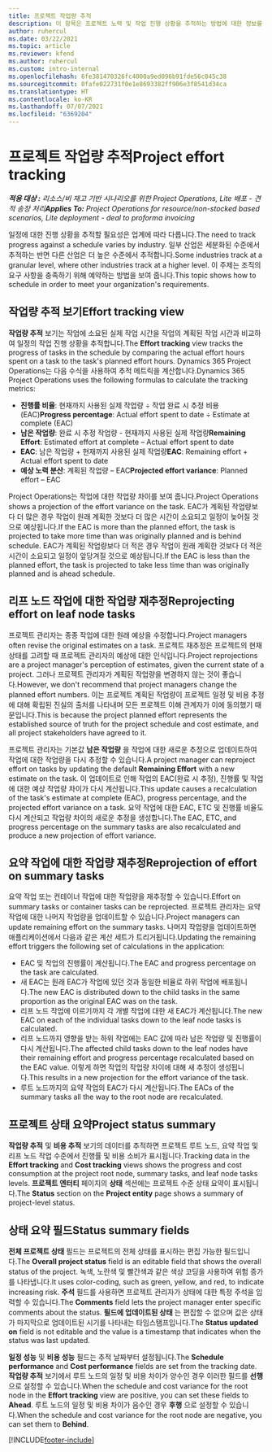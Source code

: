 ```yaml
---
title: 프로젝트 작업량 추적
description: 이 항목은 프로젝트 노력 및 작업 진행 상황을 추적하는 방법에 대한 정보를 제공합니다.
author: ruhercul
ms.date: 03/22/2021
ms.topic: article
ms.reviewer: kfend
ms.author: ruhercul
ms.custom: intro-internal
ms.openlocfilehash: 6fe381470326fc4000a9ed096b91fde56c045c38
ms.sourcegitcommit: 0fafe022731f0e1e8693382ff906e3f8541d34ca
ms.translationtype: HT
ms.contentlocale: ko-KR
ms.lasthandoff: 07/07/2021
ms.locfileid: "6369204"
---
```

# <a name="project-effort-tracking"></a><span data-ttu-id="55fee-103">프로젝트 작업량 추적</span><span class="sxs-lookup"><span data-stu-id="55fee-103">Project effort tracking</span></span>

<span data-ttu-id="55fee-104">_**적용 대상 :** 리소스/비 재고 기반 시나리오를 위한 Project Operations, Lite 배포 - 견적 송장 처리_</span><span class="sxs-lookup"><span data-stu-id="55fee-104">_**Applies To:** Project Operations for resource/non-stocked based scenarios, Lite deployment - deal to proforma invoicing_</span></span>

<span data-ttu-id="55fee-105">일정에 대한 진행 상황을 추적할 필요성은 업계에 따라 다릅니다.</span><span class="sxs-lookup"><span data-stu-id="55fee-105">The need to track progress against a schedule varies by industry.</span></span> <span data-ttu-id="55fee-106">일부 산업은 세분화된 수준에서 추적하는 반면 다른 산업은 더 높은 수준에서 추적합니다.</span><span class="sxs-lookup"><span data-stu-id="55fee-106">Some industries track at a granular level, where other industries track at a higher level.</span></span> <span data-ttu-id="55fee-107">이 주제는 조직의 요구 사항을 충족하기 위해 예약하는 방법을 보여 줍니다.</span><span class="sxs-lookup"><span data-stu-id="55fee-107">This topic shows how to schedule in order to meet your organization's requirements.</span></span>

## <a name="effort-tracking-view"></a><span data-ttu-id="55fee-108">작업량 추적 보기</span><span class="sxs-lookup"><span data-stu-id="55fee-108">Effort tracking view</span></span>

<span data-ttu-id="55fee-109">**작업량 추적** 보기는 작업에 소요된 실제 작업 시간을 작업의 계획된 작업 시간과 비교하여 일정의 작업 진행 상황을 추적합니다.</span><span class="sxs-lookup"><span data-stu-id="55fee-109">The **Effort tracking** view tracks the progress of tasks in the schedule by comparing the actual effort hours spent on a task to the task's planned effort hours.</span></span> <span data-ttu-id="55fee-110">Dynamics 365 Project Operations는 다음 수식을 사용하여 추적 메트릭을 계산합니다.</span><span class="sxs-lookup"><span data-stu-id="55fee-110">Dynamics 365 Project Operations uses the following formulas to calculate the tracking metrics:</span></span>

- <span data-ttu-id="55fee-111">**진행률 비율**: 현재까지 사용된 실제 작업량 ÷ 작업 완료 시 추정 비용(EAC)</span><span class="sxs-lookup"><span data-stu-id="55fee-111">**Progress percentage**: Actual effort spent to date ÷ Estimate at complete (EAC)</span></span> 
- <span data-ttu-id="55fee-112">**남은 작업량**: 완료 시 추정 작업량 - 현재까지 사용된 실제 작업량</span><span class="sxs-lookup"><span data-stu-id="55fee-112">**Remaining Effort**: Estimated effort at complete – Actual effort spent to date</span></span> 
- <span data-ttu-id="55fee-113">**EAC**: 남은 작업량 + 현재까지 사용된 실제 작업량</span><span class="sxs-lookup"><span data-stu-id="55fee-113">**EAC**: Remaining effort + Actual effort spent to date</span></span> 
- <span data-ttu-id="55fee-114">**예상 노력 분산**: 계획된 작업량 – EAC</span><span class="sxs-lookup"><span data-stu-id="55fee-114">**Projected effort variance**: Planned effort – EAC</span></span>

<span data-ttu-id="55fee-115">Project Operations는 작업에 대한 작업량 차이를 보여 줍니다.</span><span class="sxs-lookup"><span data-stu-id="55fee-115">Project Operations shows a projection of the effort variance on the task.</span></span> <span data-ttu-id="55fee-116">EAC가 계획된 작업량보다 더 많은 경우 작업이 원래 계획한 것보다 더 많은 시간이 소요되고 일정이 늦어질 것으로 예상됩니다.</span><span class="sxs-lookup"><span data-stu-id="55fee-116">If the EAC is more than the planned effort, the task is projected to take more time than was originally planned and is behind schedule.</span></span> <span data-ttu-id="55fee-117">EAC가 계획된 작업량보다 더 적은 경우 작업이 원래 계획한 것보다 더 적은 시간이 소요되고 일정이 앞당겨질 것으로 예상됩니다.</span><span class="sxs-lookup"><span data-stu-id="55fee-117">If the EAC is less than the planned effort, the task is projected to take less time than was originally planned and is ahead schedule.</span></span>

## <a name="reprojecting-effort-on-leaf-node-tasks"></a><span data-ttu-id="55fee-118">리프 노드 작업에 대한 작업량 재추정</span><span class="sxs-lookup"><span data-stu-id="55fee-118">Reprojecting effort on leaf node tasks</span></span>

<span data-ttu-id="55fee-119">프로젝트 관리자는 종종 작업에 대한 원래 예상을 수정합니다.</span><span class="sxs-lookup"><span data-stu-id="55fee-119">Project managers often revise the original estimates on a task.</span></span> <span data-ttu-id="55fee-120">프로젝트 재추정은 프로젝트의 현재 상태를 고려할 때 프로젝트 관리자의 예상에 대한 인식입니다.</span><span class="sxs-lookup"><span data-stu-id="55fee-120">Project reprojections are a project manager's perception of estimates, given the current state of a project.</span></span> <span data-ttu-id="55fee-121">그러나 프로젝트 관리자가 계획된 작업량을 변경하지 않는 것이 좋습니다.</span><span class="sxs-lookup"><span data-stu-id="55fee-121">However, we don't recommend that project managers change the planned effort numbers.</span></span> <span data-ttu-id="55fee-122">이는 프로젝트 계획된 작업량이 프로젝트 일정 및 비용 추정에 대해 확립된 진실의 출처를 나타내며 모든 프로젝트 이해 관계자가 이에 동의했기 때문입니다.</span><span class="sxs-lookup"><span data-stu-id="55fee-122">This is because the project planned effort represents the established source of truth for the project schedule and cost estimate, and all project stakeholders have agreed to it.</span></span>

<span data-ttu-id="55fee-123">프로젝트 관리자는 기본값 **남은 작업량** 을 작업에 대한 새로운 추정으로 업데이트하여 작업에 대한 작업량을 다시 추정할 수 있습니다.</span><span class="sxs-lookup"><span data-stu-id="55fee-123">A project manager can reproject effort on tasks by updating the default **Remaining Effort** with a new estimate on the task.</span></span> <span data-ttu-id="55fee-124">이 업데이트로 인해 작업의 EAC(완료 시 추정), 진행률 및 작업에 대한 예상 작업량 차이가 다시 계산됩니다.</span><span class="sxs-lookup"><span data-stu-id="55fee-124">This update causes a recalculation of the task's estimate at complete (EAC), progress percentage, and the projected effort variance on a task.</span></span> <span data-ttu-id="55fee-125">요약 작업에 대한 EAC, ETC 및 진행률 비율도 다시 계산되고 작업량 차이의 새로운 추정을 생성합니다.</span><span class="sxs-lookup"><span data-stu-id="55fee-125">The EAC, ETC, and progress percentage on the summary tasks are also recalculated and produce a new projection of effort variance.</span></span>

## <a name="reprojection-of-effort-on-summary-tasks"></a><span data-ttu-id="55fee-126">요약 작업에 대한 작업량 재추정</span><span class="sxs-lookup"><span data-stu-id="55fee-126">Reprojection of effort on summary tasks</span></span>

<span data-ttu-id="55fee-127">요약 작업 또는 컨테이너 작업에 대한 작업량을 재추정할 수 있습니다.</span><span class="sxs-lookup"><span data-stu-id="55fee-127">Effort on summary tasks or container tasks can be reprojected.</span></span> <span data-ttu-id="55fee-128">프로젝트 관리자는 요약 작업에 대한 나머지 작업량을 업데이트할 수 있습니다.</span><span class="sxs-lookup"><span data-stu-id="55fee-128">Project managers can update remaining effort on the summary tasks.</span></span> <span data-ttu-id="55fee-129">나머지 작업량을 업데이트하면 애플리케이션에서 다음과 같은 계산 세트가 트리거됩니다.</span><span class="sxs-lookup"><span data-stu-id="55fee-129">Updating the remaining effort triggers the following set of calculations in the application:</span></span>

- <span data-ttu-id="55fee-130">EAC 및 작업의 진행률이 계산됩니다.</span><span class="sxs-lookup"><span data-stu-id="55fee-130">The EAC and progress percentage on the task are calculated.</span></span>
- <span data-ttu-id="55fee-131">새 EAC는 원래 EAC가 작업에 있던 것과 동일한 비율로 하위 작업에 배포됩니다.</span><span class="sxs-lookup"><span data-stu-id="55fee-131">The new EAC is distributed down to the child tasks in the same proportion as the original EAC was on the task.</span></span>
- <span data-ttu-id="55fee-132">리프 노드 작업에 이르기까지 각 개별 작업에 대한 새 EAC가 계산됩니다.</span><span class="sxs-lookup"><span data-stu-id="55fee-132">The new EAC on each of the individual tasks down to the leaf node tasks is calculated.</span></span> 
- <span data-ttu-id="55fee-133">리프 노드까지 영향을 받는 하위 작업에는 EAC 값에 따라 남은 작업량 및 진행률이 다시 계산됩니다.</span><span class="sxs-lookup"><span data-stu-id="55fee-133">The affected child tasks down to the leaf nodes have their remaining effort and progress percentage recalculated based on the EAC value.</span></span> <span data-ttu-id="55fee-134">이렇게 하면 작업의 작업량 차이에 대해 새 추정이 생성됩니다.</span><span class="sxs-lookup"><span data-stu-id="55fee-134">This results in a new projection for the effort variance of the task.</span></span> 
- <span data-ttu-id="55fee-135">루트 노드까지의 요약 작업의 EAC가 다시 계산됩니다.</span><span class="sxs-lookup"><span data-stu-id="55fee-135">The EACs of the summary tasks all the way to the root node are recalculated.</span></span>


## <a name="project-status-summary"></a><span data-ttu-id="55fee-136">프로젝트 상태 요약</span><span class="sxs-lookup"><span data-stu-id="55fee-136">Project status summary</span></span>

<span data-ttu-id="55fee-137">**작업량 추적** 및 **비용 추적** 보기의 데이터를 추적하면 프로젝트 루트 노드, 요약 작업 및 리프 노드 작업 수준에서 진행률 및 비용 소비가 표시됩니다.</span><span class="sxs-lookup"><span data-stu-id="55fee-137">Tracking data in the **Effort tracking** and **Cost tracking** views shows the progress and cost consumption at the project root node, summary tasks, and leaf node tasks levels.</span></span> <span data-ttu-id="55fee-138">**프로젝트 엔터티** 페이지의 **상태** 섹션에는 프로젝트 수준 상태 요약이 표시됩니다.</span><span class="sxs-lookup"><span data-stu-id="55fee-138">The **Status** section on the **Project entity** page shows a summary of project-level status.</span></span>

## <a name="status-summary-fields"></a><span data-ttu-id="55fee-139">상태 요약 필드</span><span class="sxs-lookup"><span data-stu-id="55fee-139">Status summary fields</span></span>

<span data-ttu-id="55fee-140">**전체 프로젝트 상태** 필드는 프로젝트의 전체 상태를 표시하는 편집 가능한 필드입니다.</span><span class="sxs-lookup"><span data-stu-id="55fee-140">The **Overall project status** field is an editable field that shows the overall status of the project.</span></span> <span data-ttu-id="55fee-141">녹색, 노란색 및 빨간색과 같은 색상 코딩을 사용하여 위험 증가를 나타냅니다.</span><span class="sxs-lookup"><span data-stu-id="55fee-141">It uses color-coding, such as green, yellow, and red, to indicate increasing risk.</span></span> <span data-ttu-id="55fee-142">**주석** 필드를 사용하면 프로젝트 관리자가 상태에 대한 특정 주석을 입력할 수 있습니다.</span><span class="sxs-lookup"><span data-stu-id="55fee-142">The **Comments** field lets the project manager enter specific comments about the status.</span></span> <span data-ttu-id="55fee-143">**필드에 업데이트된 상태** 는 편집할 수 없으며 값은 상태가 마지막으로 업데이트된 시기를 나타내는 타임스탬프입니다.</span><span class="sxs-lookup"><span data-stu-id="55fee-143">The **Status updated on** field is not editable and the value is a timestamp that indicates when the status was last updated.</span></span>

<span data-ttu-id="55fee-144">**일정 성능** 및 **비용 성능** 필드는 추적 날짜부터 설정됩니다.</span><span class="sxs-lookup"><span data-stu-id="55fee-144">The **Schedule performance** and **Cost performance** fields are set from the tracking date.</span></span> <span data-ttu-id="55fee-145">**작업량 추적** 보기에서 루트 노드의 일정 및 비용 차이가 양수인 경우 이러한 필드를 **선행** 으로 설정할 수 있습니다.</span><span class="sxs-lookup"><span data-stu-id="55fee-145">When the schedule and cost variance for the root node in the **Effort tracking** view are positive, you can set these fields to **Ahead**.</span></span> <span data-ttu-id="55fee-146">루트 노드의 일정 및 비용 차이가 음수인 경우 **후행** 으로 설정할 수 있습니다.</span><span class="sxs-lookup"><span data-stu-id="55fee-146">When the schedule and cost variance for the root node are negative, you can set them to **Behind**.</span></span>


[!INCLUDE[footer-include](../includes/footer-banner.md)]
